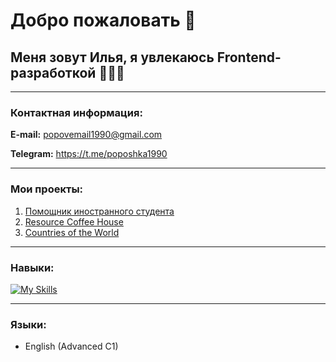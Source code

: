 # Добро пожаловать 👋
## Меня зовут Илья, я увлекаюсь Frontend-разработкой 👨‍💻🌐

***

### Контактная информация:
**E-mail:** popovemail1990@gmail.com

**Telegram:** https://t.me/poposhka1990

***

### Мои проекты:
1. [Помощник иностранного студента](https://poposhka1990.github.io/international-student-assistant-js/)
2. [Resource Coffee House](https://rolling-scopes-school.github.io/poposhka1990-JSFE2023Q4/)
3. [Countries of the World](https://poposhka1990.github.io/4p22-final-project-ilya-popov/)

***

### Навыки:
[![My Skills](https://skillicons.dev/icons?i=html,css,javascript,react,figma,git)](https://skillicons.dev)

***

### Языки:
* English (Advanced C1)
